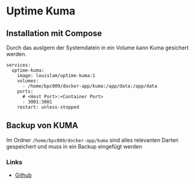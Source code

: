 # Uptime Kuma

## Installation mit Compose
Durch das auslgern der Systemdatein in ein Volume kann Kuma gesichert werden.
```
services:
  uptime-kuma:
    image: louislam/uptime-kuma:1
    volumes:
      - /home/bpc009/docker-app/kuma:/app/data:/app/data
    ports:
      # <Host Port>:<Container Port>
      - 3001:3001
    restart: unless-stopped
```
## Backup von KUMA
Im Ordner ```/home/bpc009/docker-app/kuma``` sind alles relevanten Darten gespeichert und muss in ein Backup eingefügt werden

### Links
+ [Github](https://github.com/louislam/uptime-kuma)

